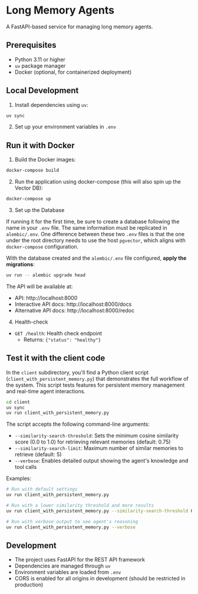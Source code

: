 # Long Memory Agents

A FastAPI-based service for managing long memory agents.

## Prerequisites

- Python 3.11 or higher
- `uv` package manager
- Docker (optional, for containerized deployment)

## Local Development

1. Install dependencies using `uv`:

```bash
uv sync
```

2. Set up your environment variables in `.env`

## Run it with Docker

1. Build the Docker images:

```bash
docker-compose build
```

2. Run the application using docker-compose (this will also spin up the Vector DB):

```bash
docker-compose up
```

3. Set up the Database

If running it for the first time, be sure to create a database following the name in your `.env` file.
The same information must be replicated in `alembic/.env`.
One difference between these two `.env` files is that the one under the root directory needs to use the host `pgvector`, which aligns with `docker-compose` configuration.

With the database created and the `alembic/.env` file configured, **apply the migrations**:

   ```bash
   uv run -- alembic upgrade head
   ```


The API will be available at:

- API: http://localhost:8000
- Interactive API docs: http://localhost:8000/docs
- Alternative API docs: http://localhost:8000/redoc

4. Health-check

- `GET /health`: Health check endpoint
  - Returns: `{"status": "healthy"}`

## Test it with the client code

In the `client` subdirectory, you'll find a Python client script (`client_with_persistent_memory.py`) that demonstrates the full workflow of the system. This script tests features for persistent memory management and real-time agent interactions.

```bash
cd client
uv sync
uv run client_with_persistent_memory.py
```

The script accepts the following command-line arguments:

- `--similarity-search-threshold`: Sets the minimum cosine similarity score (0.0 to 1.0) for retrieving relevant memories (default: 0.75)
- `--similarity-search-limit`: Maximum number of similar memories to retrieve (default: 5)
- `--verbose`: Enables detailed output showing the agent's knowledge and tool calls

Examples:

```bash
# Run with default settings
uv run client_with_persistent_memory.py

# Run with a lower similarity threshold and more results
uv run client_with_persistent_memory.py --similarity-search-threshold 0.6 --similarity-search-limit 10

# Run with verbose output to see agent's reasoning
uv run client_with_persistent_memory.py --verbose
```

## Development

- The project uses FastAPI for the REST API framework
- Dependencies are managed through `uv`
- Environment variables are loaded from `.env`
- CORS is enabled for all origins in development (should be restricted in production)
